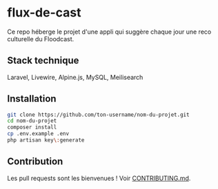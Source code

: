 # flux-de-cast
Ce repo héberge le projet d'une appli qui suggère chaque jour une reco culturelle du Floodcast. 

## Stack technique
Laravel, Livewire, Alpine.js, MySQL, Meilisearch

## Installation
```bash
git clone https://github.com/ton-username/nom-du-projet.git
cd nom-du-projet
composer install
cp .env.example .env
php artisan key\:generate
```

## Contribution
Les pull requests sont les bienvenues ! Voir [CONTRIBUTING.md](CONTRIBUTING.md).
